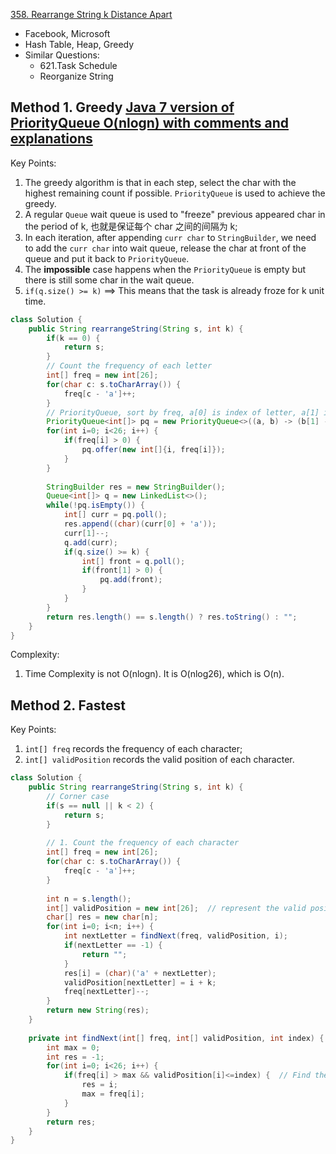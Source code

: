 [358. Rearrange String k Distance Apart](https://leetcode.com/problems/rearrange-string-k-distance-apart/)

* Facebook, Microsoft
* Hash Table, Heap, Greedy
* Similar Questions:
    * 621.Task Schedule
    * Reorganize String
    
    
## Method 1. Greedy [Java 7 version of PriorityQueue O(nlogn) with comments and explanations](https://leetcode.com/problems/rearrange-string-k-distance-apart/discuss/83192/Java-7-version-of-PriorityQueue-O(nlogn)-with-comments-and-explanations)
Key Points:
1. The greedy algorithm is that in each step, select the char with the highest remaining count if possible. `PriorityQueue` is used to achieve the greedy.
2. A regular `Queue` wait queue is used to "freeze" previous appeared char in the period of k, 也就是保证每个 char 之间的间隔为 k;
3. In each iteration, after appending `curr char` to `StringBuilder`, we need to add the `curr char` into wait queue, release the char at front of the queue and put it back to `PriorityQueue`.
4. The **impossible** case happens when the `PriorityQueue` is empty but there is still some char in the wait queue.
5. `if(q.size() >= k)` ==> This means that the task is already froze for k unit time.
```java
class Solution {
    public String rearrangeString(String s, int k) {
        if(k == 0) {
            return s;
        }
        // Count the frequency of each letter
        int[] freq = new int[26];   
        for(char c: s.toCharArray()) {
            freq[c - 'a']++;
        }
        // PriorityQueue, sort by freq, a[0] is index of letter, a[1] is frequency
        PriorityQueue<int[]> pq = new PriorityQueue<>((a, b) -> (b[1] - a[1]));
        for(int i=0; i<26; i++) {
            if(freq[i] > 0) {
                pq.offer(new int[]{i, freq[i]});
            }
        }
        
        StringBuilder res = new StringBuilder();
        Queue<int[]> q = new LinkedList<>();
        while(!pq.isEmpty()) {
            int[] curr = pq.poll();
            res.append((char)(curr[0] + 'a'));
            curr[1]--;
            q.add(curr);
            if(q.size() >= k) {
                int[] front = q.poll();
                if(front[1] > 0) {
                    pq.add(front);
                }
            }
        }
        return res.length() == s.length() ? res.toString() : "";
    }
}
```
Complexity:
1. Time Complexity is not O(nlogn). It is O(nlog26), which is O(n).


## Method 2. Fastest
Key Points:
1. `int[] freq` records the frequency of each character;
2. `int[] validPosition` records the valid position of each character.
```java
class Solution {
    public String rearrangeString(String s, int k) {
        // Corner case
        if(s == null || k < 2) {
            return s;
        }
        
        // 1. Count the frequency of each character
        int[] freq = new int[26];
        for(char c: s.toCharArray()) {
            freq[c - 'a']++;
        }
        
        int n = s.length();
        int[] validPosition = new int[26];  // represent the valid position of each char
        char[] res = new char[n];
        for(int i=0; i<n; i++) {
            int nextLetter = findNext(freq, validPosition, i);
            if(nextLetter == -1) {
                return "";
            }
            res[i] = (char)('a' + nextLetter);
            validPosition[nextLetter] = i + k;
            freq[nextLetter]--;
        }
        return new String(res);
    }
    
    private int findNext(int[] freq, int[] validPosition, int index) {
        int max = 0;
        int res = -1;
        for(int i=0; i<26; i++) {
            if(freq[i] > max && validPosition[i]<=index) {  // Find the max frequency char
                res = i;
                max = freq[i];
            }
        }
        return res;
    }
}
```







